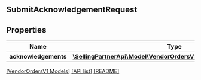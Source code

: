 ## SubmitAcknowledgementRequest

## Properties

Name | Type | Description | Notes
------------ | ------------- | ------------- | -------------
**acknowledgements** | [**\SellingPartnerApi\Model\VendorOrdersV1\OrderAcknowledgement[]**](OrderAcknowledgement.md) |  | [optional]

[[VendorOrdersV1 Models]](../) [[API list]](../../Api) [[README]](../../../README.md)
